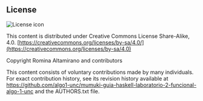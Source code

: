 ## License
![License icon](https://licensebuttons.net/l/by-sa/3.0/88x31.png)

This content is distributed under Creative Commons License Share-Alike, 4.0. [https://creativecommons.org/licenses/by-sa/4.0/](https://creativecommons.org/licenses/by-sa/4.0)

Copyright Romina Altamirano and contributors

This content consists of voluntary contributions made by many
individuals. For exact contribution history, see its revision history
available at https://github.com/algo1-unc/mumuki-guia-haskell-laboratorio-2-funcional-algo-1-unc and the AUTHORS.txt file.

